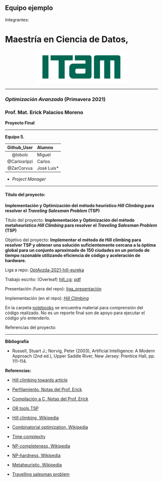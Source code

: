 ## Equipo ejemplo

Integrantes:

# Maestría en Ciencia de Datos,

<p align = "center">
    <img src="images/logo_itam.png" width="300" height="110" />

-------

### *Optimización Avanzada* (Primavera 2021)

### Prof. Mat. Erick Palacios Moreno

**Proyecto Final**

-------


**Equipo 5.**


| Github_User | Alumno |
|:---:|:---|
| @lobolc | Miguel |
| @Carlosrlpzi | Carlos |
| @ZarCorvus | José Luis* |

* _Project Manager_

-------


#### Título del proyecto:  

**Implementación y Optimización del método heurístico _Hill Climbing_ para resolver el _Traveling Salesman Problem_ (TSP)**

Título del proyecto: **Implementación y Optimización del método metaheurístico _Hill Climbing_ para resolver el _Traveling Salesman Problem_ (TSP)**

Objetivo del proyecto: **Implementar el método de Hill climbing para resolver TSP y obtener una solución suficientemente cercana a la óptima global para un conjunto aproximado de 150 ciudades en un periodo de tiempo razonable utilizando eficiencia de código y aceleración de hardware.**

Liga a repo: [OptAvzda-2021-hill-eureka](https://github.com/jlrzarcor/OptAvzda-2021-hill-eureka)


Trabajo escrito: (Overleaf) [hill_cg](https://www.overleaf.com/project/609f37d0e16e23034b3c1654);  [pdf](https://github.com/jlrzarcor/OptAvzda-2021-hill-eureka/tree/main/report)

Presentación (fuera del repo): [liga_presentación](https://github.com/jlrzarcor/OptAvzda-2021-hill-eureka/tree/main/report)

Implementación (en el repo): [*Hill Climbing*](https://github.com/optimizacion-2-2021-1-gh-classroom/practica-2-segunda-parte-jlrzarcor/tree/main/src) 


En la carpeta [notebooks](notebooks) se encuentra material para comprensión del código realizado. No es un reporte final son de apoyo para ejecutar el código y/o entenderlo.

Referencias del proyecto:

______

**Bibliografía**
* Russell, Stuart J.; Norvig, Peter (2003), Artificial Intelligence: A Modern Approach (2nd ed.), Upper Saddle River, New Jersey: Prentice Hall, pp. 111–114.

**Referencias:**
* [Hill climbing towards article](https://towardsdatascience.com/how-to-implement-the-hill-climbing-algorithm-in-python-1c65c29469de)
* [Perfilamiento, Notas del Prof. Erick](https://itam-ds.github.io/analisis-numerico-computo-cientifico/V.optimizacion_de_codigo/5.2/Herramientas_de_lenguajes_y_del_SO_para_perfilamiento_e_implementaciones_de_BLAS.html)
* [Compilación a C, Notas del Prof. Erick](https://itam-ds.github.io/analisis-numerico-computo-cientifico/V.optimizacion_de_codigo/5.3/Compilacion_a_C.html)
* [OR tools TSP](https://developers.google.com/optimization/routing/tsp)

* [Hill climbing, Wikipedia](https://en.wikipedia.org/wiki/Hill_climbing)
* [Combinatorial optimization, Wikipedia](https://en.wikipedia.org/wiki/Combinatorial_optimization)
* [Time complexity](https://en.wikipedia.org/wiki/Time_complexity)
* [NP-completeness, Wikipedia](https://en.wikipedia.org/wiki/NP-completeness)
* [NP-hardness, Wikipedia](https://en.wikipedia.org/wiki/NP-hardness)
* [Metaheuristic, Wikipedia](https://en.wikipedia.org/wiki/Metaheuristic)
* [Travelling salesman problem](https://en.wikipedia.org/wiki/Travelling_salesman_problem)

